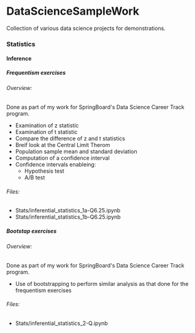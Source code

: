 # DataScienceSampleWork
Collection of various data science projects for demonstrations.

### Statistics
#### Inference
##### Frequentism exercises
###### Overview:
Done as part of my work for SpringBoard's Data Science Career Track program.
* Examination of z statistic
* Examination of t statistic
* Compare the difference of z and t statistics
* Breif look at the Central Limit Therom
* Population sample mean and standard deviation
* Computation of a confidence interval
* Confidence intervals enableing:
  * Hypothesis test
  * A/B test

###### Files:
* Stats/inferential_statistics_1a-Q6.25.ipynb
* Stats/inferential_statistics_1b-Q6.25.ipynb

##### Bootstap exercises
###### Overview:
Done as part of my work for SpringBoard's Data Science Career Track program.
* Use of bootstrapping to perform similar analysis as that done for the frequentism exercises

###### Files:
* Stats/inferential_statistics_2-Q.ipynb
